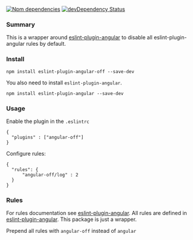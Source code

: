[![Npm dependencies](https://david-dm.org/palortoff/eslint-plugin-angular-off.svg)](https://david-dm.org/palortoff/eslint-plugin-angular-off)
[![devDependency Status](https://david-dm.org/palortoff/eslint-plugin-angular-off/dev-status.png)](https://david-dm.org/palortoff/eslint-plugin-angular-off#info=devDependencies)

### Summary

This is a wrapper around [eslint-plugin-angular](https://github.com/Gillespie59/eslint-plugin-angular) to disable all eslint-plugin-angular rules by default.

### Install

````
npm install eslint-plugin-angular-off --save-dev
````

You also need to install ``eslint-plugin-angular``.

````
npm install eslint-plugin-angular --save-dev
````

### Usage

Enable the plugin in the ``.eslintrc``
````
{
  "plugins" : ["angular-off"]
}
````

Configure rules:

````
{
  "rules": {
      "angular-off/log" : 2
  }
}
````

### Rules

For rules documentation see [eslint-plugin-angular](https://github.com/Gillespie59/eslint-plugin-angular#rules).
All rules are defined in [eslint-plugin-angular](https://github.com/Gillespie59/eslint-plugin-angular).
This package is just a wrapper.

Prepend all rules with ``angular-off`` instead of ``angular``